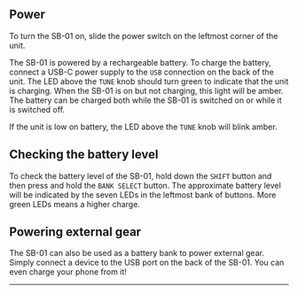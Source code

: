 ## Power

To turn the SB-01 on, slide the power switch on the leftmost corner of the unit.

The SB-01 is powered by a rechargeable battery. To charge the battery, connect a USB-C power supply to the `USB` connection on the back of the unit. The LED above the `TUNE` knob should turn green to indicate that the unit is charging. When the SB-01 is on but not charging, this light will be amber. The battery can be charged both while the SB-01 is switched on or while it is switched off.

If the unit is low on battery, the LED above the `TUNE` knob will blink amber.

## Checking the battery level

To check the battery level of the SB-01, hold down the `SHIFT` button and then press and hold the `BANK SELECT` button. The approximate battery level will be indicated by the seven LEDs in the leftmost bank of buttons. More green LEDs means a higher charge.

## Powering external gear

The SB-01 can also be used as a battery bank to power external gear. Simply connect a device to the USB port on the back of the SB-01. You can even charge your phone from it!

---
